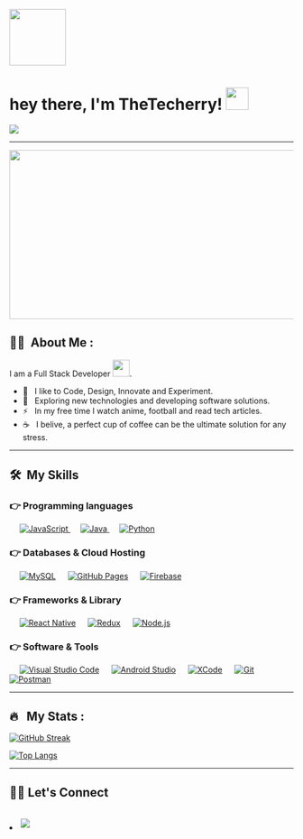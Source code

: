 <p align="left"><img src="https://media.giphy.com/media/ZCes4khR2025X0rOLY/giphy.gif" width="100"/></p>

<h1 align="left">hey there, I'm TheTecherry! <img src="https://media.giphy.com/media/hvRJCLFzcasrR4ia7z/giphy.gif" width="40"></h1>
<p align="left">
 <a href="https://github.com/DenverCoder1/readme-typing-svg"><img src="https://readme-typing-svg.herokuapp.com?lines=Software+Developer;Opensource+Developer;4%2B+years+of+coding+experience;Always+learning+new+things"></a>
</p>
<hr/>

<p align="center"><img src="https://media.giphy.com/media/dWesBcTLavkZuG35MI/giphy.gif" width="600" height="300"  /></p>

## :man_technologist: &nbsp;About Me :

I am a Full Stack Developer <img src="https://media.giphy.com/media/WUlplcMpOCEmTGBtBW/giphy.gif" width="30">.

- 🔭 &nbsp; I like to Code, Design, Innovate and Experiment.
- 🌱 &nbsp; Exploring new technologies and developing software solutions.
- ⚡ &nbsp; In my free time I watch anime, football and read tech articles.
- ☕ &nbsp; I belive, a perfect cup of coffee can be the ultimate solution for any stress. 

---

## 🛠 &nbsp;My Skills

### 👉 Programming languages

<p align="left">
  &emsp;
  <a href="https://developer.mozilla.org/en-US/docs/Web/JavaScript" target="_blank"> 
     <img alt="JavaScript" src="https://img.shields.io/badge/JavaScript%20-%23F7DF1E.svg?logo=javascript&logoColor=black">
   </a>
  &emsp;
  <a href="https://www.java.com" target="_blank"> 
    <img alt="Java" src="https://img.shields.io/badge/Java-%23007396.svg?logo=java&logoColor=white">
  </a>
  &emsp;
   <a href="https://www.python.org" target="_blank">
    <img alt="Python" src="https://img.shields.io/badge/Python-FFD43B.svg?logo=python&logoColor=blue">
  </a>

### 👉 Databases & Cloud Hosting

<p align="left">
  &emsp;
    <a href="https://www.mysql.com/"><img alt="MySQL" src="https://img.shields.io/badge/MySQL-00000F?style=flat&logo=mysql&logoColor=white"></a>
  &emsp;
    <a href="https://www.github.com"><img alt="GitHub Pages" src="https://img.shields.io/badge/GitHub%20Pages-%23327FC7.svg?style=flat&logo=github&logoColor=white"></a>
  &emsp;
    <a href="https://firebase.google.com/"><img alt="Firebase" src ="https://img.shields.io/badge/Firebase-ffca28?style=flate&logo=firebase&logoColor=black"></a>
</p>

### 👉 Frameworks & Library

<p align="left">
  &emsp;
    <a href="https://reactnative.dev/"><img alt="React Native" src="https://img.shields.io/badge/React_Native-20232A.svg?logo=react&logoColor=61DAFB"></a>
  &emsp;
    <a href="https://redux.js.org/"><img alt="Redux" src="https://img.shields.io/badge/Redux-593D88.svg?logo=redux&logoColor=white"></a>
  &emsp;
    <a href="https://nodejs.org/"><img alt="Node.js" src="https://img.shields.io/badge/Node.js-339933.svg?logo=nodedotjs&logoColor=white"></a>
</p>

### 👉 Software & Tools

<p>
  &emsp;
    <a href="https://code.visualstudio.com/"><img alt="Visual Studio Code" src="https://img.shields.io/badge/Visual%20Studio%20Code-0078d7.svg?logo=visual-studio-code&logoColor=white"></a>
  &emsp;
    <a href="https://developer.android.com/studio"><img alt="Android Studio" src="https://img.shields.io/badge/Android_Studio-3DDC84.svg?logo=android-studio&logoColor=white"></a>
  &emsp;
    <a href="https://developer.apple.com/xcode/"><img alt="XCode" src="https://img.shields.io/badge/Xcode-007ACC.svg?logo=Xcode&logoColor=white"></a>
  &emsp;
    <a href="https://git-scm.com/"><img alt="Git" src="https://img.shields.io/badge/Git%20-%23F05033.svg?logo=git&logoColor=white"></a>
  &emsp;
    <a href="https://www.postman.com/"><img alt="Postman" src="https://img.shields.io/badge/Postman-FF6C37.svg?logo=Postman&logoColor=white"></a>
</p>

---

## 🔥 &nbsp; My Stats :
[![GitHub Streak](http://github-readme-streak-stats.herokuapp.com?user=TheTecherry&theme=algolia)](https://git.io/streak-stats)

[![Top Langs](https://github-readme-stats.vercel.app/api/top-langs/?username=TheTecherry&theme=algolia&layout=compact)](https://github.com/anuraghazra/github-readme-stats)

---

## 🙋‍♂️ Let's Connect
<br>
<div align='left'>
 
<li>
  <a href="mailto:techerry.business@gmail.com" target="_blank">
<img src="https://img.shields.io/badge/gmail:  techerry.business-%23EA4335.svg?style=for-the-badge&logo=gmail&logoColor=white" t=mail style="margin-bottom: 5px;" />
</a>
</li>
<div align='center'>
